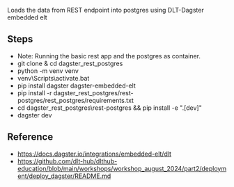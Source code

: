 Loads the data from REST endpoint into postgres using DLT-Dagster embedded elt

## Steps
* Note: Running the basic rest app and the postgres as container.
* git clone & cd dagster_rest_postgres
* python -m venv venv
* venv\Scripts\activate.bat
* pip install dagster dagster-embedded-elt
* pip install -r dagster_rest_postgres/rest-postgres/rest_postgres/requirements.txt
* cd dagster_rest_postgres\rest-postgres && pip install -e ".[dev]"
* dagster dev

## Reference
* https://docs.dagster.io/integrations/embedded-elt/dlt
* https://github.com/dlt-hub/dlthub-education/blob/main/workshops/workshop_august_2024/part2/deployment/deploy_dagster/README.md